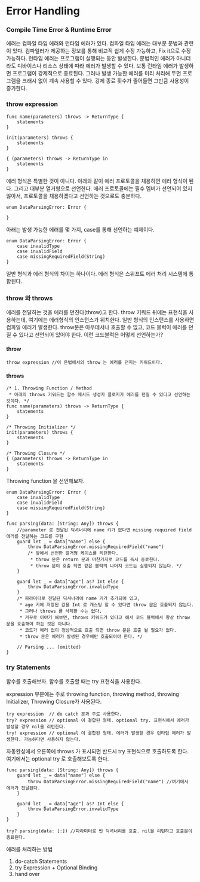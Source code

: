 # Error Handling

### Compile Time Error & Runtime Error
에러는 컴파일 타임 에러와 런타임 에러가 있다. 
컴파일 타임 에러는 대부분 문법과 관련이 있다. 컴파일러가 제공하는 정보를 통해 비교적 쉽게 수정 가능하고, Fix it으로 수정 가능하다.
런타임 에러는 프로그램이 실행되는 동안 발생한다. 문법적인 에러가 아니더라도 디바이스나 리소스 상태에 따라 에러가 발생할 수 있다.
보통 런타임 에러가 발생하면 프로그램이 강제적으로 종료된다. 
그러나 발생 가능한 에러를 미리 처리해 두면 프로그램을 크래시 없이 계속 사용할 수 있다. 
강제 종료 횟수가 줄어들면 그만큼 사용성이 증가한다.

### throw expression
```
func name(parameters) throws -> ReturnType {
    statements
}

init(parameters) throws {
    statements
}

{ (parameters) throws -> ReturnType in
    statements
}
```

에러 형식은 특별한 것이 아니다. 아래와 같이 에러 프로토콜을 채용하면 에러 형식이 된다.
그리고 대부분 열거형으로 선언한다. 
에러 프로토콜에는 필수 멤버가 선언되어 있지 않아서, 프로토콜을 채용하겠다고 선언하는 것으로도 충분하다.
```
enum DataParsingError: Error {
    
}
```

아래는 발생 가능한 에러를 몇 가지, case를 통해 선언하는 예제이다.
```
enum DataParsingError: Error {
    case invalidType
    case invalidField
    case missingRequiredField(String)
}
```

일반 형식과 에러 형식의 차이는 하나이다.
에러 형식은 스위프트 에러 처리 시스템에 통합된다. 

### throw 와 throws
에러를 전달하는 것을 에러를 던진다(throw)고 한다. 
throw 키워드 뒤에는 표현식을 사용하는데, 여기에는 에러형식의 인스턴스가 위치한다. 일반 형식의 인스턴스를 사용하면 컴파일 에러가 발생한다. 
throw문은 아무데서나 호출할 수 없고, 코드 블럭이 에러를 던질 수 있다고 선언되어 있어야 한다. 이런 코드블럭은 어떻게 선언하는가?
#### throw
```
throw expression //이 문법에서의 throw 는 에러를 던지는 키워드이다. 
```
#### throws
```
/* 1. Throwing Function / Method
 * 아래의 throws 키워드는 함수 메서드 생성자 클로저가 에러를 던질 수 있다고 선언하는 것이다. */
func name(parameters) throws -> ReturnType {
    statements
}

/* Throwing Initializer */
init(parameters) throws {
    statements
}

/* Throwing Closure */
{ (parameters) throws -> ReturnType in
    statements
}
```

Throwing function 을 선언해보자.
```
enum DataParsingError: Error {
    case invalidType
    case invalidField
    case missingRequiredField(String)
}

func parsing(data: [String: Any]) throws {
    //parameter 로 전달된 딕셔너리에 name 키가 없다면 missing required field 에러를 전달하는 코드를 구현
    guard let _ = data["name"] else {
        throw DataParsingError.missingRequiredField("name")
        /* 앞에서 선언한 열거형 케이스를 리턴한다.
         * throw 문은 return 문과 마찬가지로 코드를 즉시 종료한다.
         * throw 문이 호출 되면 같은 블럭의 나머지 코드는 실행되지 않는다. */
    }
    
    guard let _ = data["age"] as? Int else {
        throw DataParsingError.invalidType
    }
    /* 파라미터로 전달된 딕셔너리에 name 키가 추가되어 있고,
     * age 키에 저장된 값을 Int 로 캐스팅 할 수 있다면 throw 문은 호출되지 않는다.
     * 그러나 throws 를 삭제할 수는 없다.
     * 거꾸로 이야기 해보면, throws 키워드가 있다고 해서 코드 블럭에서 항상 throw 문을 호출해야 하는 것은 아니다.
     * 코드가 에러 없이 정상적으로 호출 되면 throw 문은 호출 될 필요가 없다. 
     * throw 문은 에러가 발생된 경우에만 호출되어야 한다. */
    
    // Parsing ... (omitted)
}
```

### try Statements
함수를 호출해보자.
함수를 호출할 때는 try 표현식을 사용한다. 

expression 부분에는 주로 throwing function, throwing method, throwing Initializer, Throwing Closure가 사용된다.
```
try expression  // do catch 문과 주로 사용한다.
try? expression // optional 이 결합된 형태. optional try. 표현식에서 에러가 발생할 경우 nil을 리턴한다.
try! expression // optional 이 결합된 형태. 에러가 발생할 경우 런타임 에러가 발생한다. 가능하다면 사용하지 않는다. 
```

자동완성에서 오른쪽에 throws 가 표시되면 반드시 try 표현식으로 호출하도록 한다. 
여기에서는 optional try 로 호출해보도록 한다. 
```
func parsing(data: [String: Any]) throws {
    guard let _ = data["name"] else {
        throw DataParsingError.missingRequiredField("name") //여기에서 에러가 전달된다.
    }
    
    guard let _ = data["age"] as? Int else {
        throw DataParsingError.invalidType
    }
}

try? parsing(data: [:]) //파라미터로 빈 딕셔너리를 호출. nil을 리턴하고 호출문이 종료된다.
```

에러를 처리하는 방법
1. do-catch Statements
2. try Expression + Optional Binding
3. hand over


